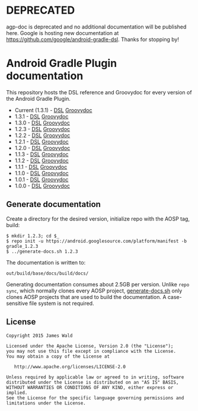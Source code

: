 # DEPRECATED

agp-doc is deprecated and no additional documentation will be published here. Google is hosting new documentation at https://github.com/google/android-gradle-dsl. Thanks for stopping by!

Android Gradle Plugin documentation
===================================

This repository hosts the DSL reference and Groovydoc for every version of the
Android Gradle Plugin.

* Current (1.3.1) - [DSL][dsl-current] [Groovydoc][groovydoc-current]
* 1.3.1 - [DSL][dsl-1.3.1] [Groovydoc][groovydoc-1.3.1]
* 1.3.0 - [DSL][dsl-1.3.0] [Groovydoc][groovydoc-1.3.0]
* 1.2.3 - [DSL][dsl-1.2.3] [Groovydoc][groovydoc-1.2.3]
* 1.2.2 - [DSL][dsl-1.2.2] [Groovydoc][groovydoc-1.2.2]
* 1.2.1 - [DSL][dsl-1.2.1] [Groovydoc][groovydoc-1.2.1]
* 1.2.0 - [DSL][dsl-1.2.0] [Groovydoc][groovydoc-1.2.0]
* 1.1.3 - [DSL][dsl-1.1.3] [Groovydoc][groovydoc-1.1.3]
* 1.1.2 - [DSL][dsl-1.1.2] [Groovydoc][groovydoc-1.1.2]
* 1.1.1 - [DSL][dsl-1.1.1] [Groovydoc][groovydoc-1.1.1]
* 1.1.0 - [DSL][dsl-1.1.0] [Groovydoc][groovydoc-1.1.0]
* 1.0.1 - [DSL][dsl-1.0.1] [Groovydoc][groovydoc-1.0.1]
* 1.0.0 - [DSL][dsl-1.0.0] [Groovydoc][groovydoc-1.0.0]



Generate documentation
----------------------

Create a directory for the desired version, initialize repo with the AOSP tag,
build:

```
$ mkdir 1.2.3; cd $_
$ repo init -u https://android.googlesource.com/platform/manifest -b gradle_1.2.3
$ ../generate-docs.sh 1.2.3
```

The documentation is written to:

```
out/build/base/docs/build/docs/
```

Generating documentation consumes about 2.5GB per version. Unlike `repo sync`,
which normally clones every AOSP project, [generate-docs.sh](generate-docs.sh)
only clones AOSP projects that are used to build the documentation. A
case-sensitive file system is not required.



License
-------

    Copyright 2015 James Wald

    Licensed under the Apache License, Version 2.0 (the "License");
    you may not use this file except in compliance with the License.
    You may obtain a copy of the License at

       http://www.apache.org/licenses/LICENSE-2.0

    Unless required by applicable law or agreed to in writing, software
    distributed under the License is distributed on an "AS IS" BASIS,
    WITHOUT WARRANTIES OR CONDITIONS OF ANY KIND, either express or implied.
    See the License for the specific language governing permissions and
    limitations under the License.



[dsl-current]: https://jameswald.github.io/agp-doc/current/dsl
[dsl-1.3.1]: https://jameswald.github.io/agp-doc/1.3.1/dsl
[dsl-1.3.0]: https://jameswald.github.io/agp-doc/1.3.0/dsl
[dsl-1.2.3]: https://jameswald.github.io/agp-doc/1.2.3/dsl
[dsl-1.2.2]: https://jameswald.github.io/agp-doc/1.2.2/dsl
[dsl-1.2.1]: https://jameswald.github.io/agp-doc/1.2.1/dsl
[dsl-1.2.0]: https://jameswald.github.io/agp-doc/1.2.0/dsl
[dsl-1.1.3]: https://jameswald.github.io/agp-doc/1.1.3/dsl
[dsl-1.1.2]: https://jameswald.github.io/agp-doc/1.1.2/dsl
[dsl-1.1.1]: https://jameswald.github.io/agp-doc/1.1.1/dsl
[dsl-1.1.0]: https://jameswald.github.io/agp-doc/1.1.0/dsl
[dsl-1.0.1]: https://jameswald.github.io/agp-doc/1.0.1/dsl
[dsl-1.0.0]: https://jameswald.github.io/agp-doc/1.0.0/dsl
[groovydoc-current]: https://jameswald.github.io/agp-doc/current/groovydoc
[groovydoc-1.3.1]: https://jameswald.github.io/agp-doc/1.3.1/groovydoc
[groovydoc-1.3.0]: https://jameswald.github.io/agp-doc/1.3.0/groovydoc
[groovydoc-1.2.3]: https://jameswald.github.io/agp-doc/1.2.3/groovydoc
[groovydoc-1.2.2]: https://jameswald.github.io/agp-doc/1.2.2/groovydoc
[groovydoc-1.2.1]: https://jameswald.github.io/agp-doc/1.2.1/groovydoc
[groovydoc-1.2.0]: https://jameswald.github.io/agp-doc/1.2.0/groovydoc
[groovydoc-1.1.3]: https://jameswald.github.io/agp-doc/1.1.3/groovydoc
[groovydoc-1.1.2]: https://jameswald.github.io/agp-doc/1.1.2/groovydoc
[groovydoc-1.1.1]: https://jameswald.github.io/agp-doc/1.1.1/groovydoc
[groovydoc-1.1.0]: https://jameswald.github.io/agp-doc/1.1.0/groovydoc
[groovydoc-1.0.1]: https://jameswald.github.io/agp-doc/1.0.1/groovydoc
[groovydoc-1.0.0]: https://jameswald.github.io/agp-doc/1.0.0/groovydoc
